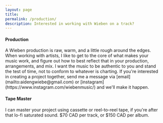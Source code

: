 ```yaml
---
layout: page
title: 
permalink: /production/
description: Interested in working with Wieben on a track?
---
```

<h4>Production</h4>
A Wieben production is raw, warm, and a little rough around the edges.  When working with artists, I like to get to the core of what makes your music work, and figure out how to best reflect that in your production, arrangements, and mix.  I want the music to be authentic to you and stand the test of time, not to conform to whatever is charting.  If you're interested in creating a project together, send me a message via [email](mailto:aidengwiebe@gmail.com) or [instagram](https://www.instagram.com/wiebenmusic/) and we'll make it happen.  

<h4>Tape Master</h4>
I can master your project using cassette or reel-to-reel tape, if you're after that lo-fi saturated sound.  $70 CAD per track, or $150 CAD per album.<br>
